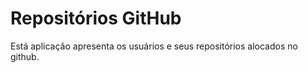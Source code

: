 # Repositórios GitHub

Está aplicação apresenta os usuários e seus repositórios alocados no github.
